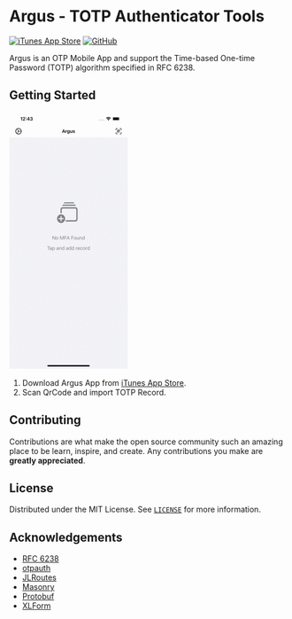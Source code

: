 # Argus - TOTP Authenticator Tools

[![iTunes App Store](https://img.shields.io/itunes/v/1542617858?logo=apple&style=for-the-badge)](https://itunes.apple.com/app/id1542617858)
[![GitHub](https://img.shields.io/github/license/wizjin/Argus?style=for-the-badge)](LICENSE)

Argus is an OTP Mobile App and support the Time-based One-time Password (TOTP) algorithm specified in RFC 6238.

## Getting Started

![Guide](guide.gif)

1. Download Argus App from [iTunes App Store](https://itunes.apple.com/app/id1542617858).
2. Scan QrCode and import TOTP Record.

## Contributing

Contributions are what make the open source community such an amazing place to be learn, inspire, and create. Any contributions you make are **greatly appreciated**.

## License

Distributed under the MIT License. See [`LICENSE`](LICENSE) for more information.

## Acknowledgements

* [RFC 6238](https://tools.ietf.org/rfc/rfc6238.txt)
* [otpauth](https://github.com/google/google-authenticator/wiki/Key-Uri-Format)
* [JLRoutes](https://github.com/joeldev/JLRoutes)
* [Masonry](https://github.com/SnapKit/Masonry)
* [Protobuf](https://github.com/protocolbuffers/protobuf)
* [XLForm](https://github.com/xmartlabs/XLForm)

